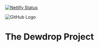 [![Netlify Status](https://api.netlify.com/api/v1/badges/9b1ace26-8516-4dd0-a198-c2a38851fa9b/deploy-status)](https://app.netlify.com/sites/thedewdropproject/deploys)

![GitHub Logo](assets/images/icons/TDP_Logo.png)
# The Dewdrop Project

